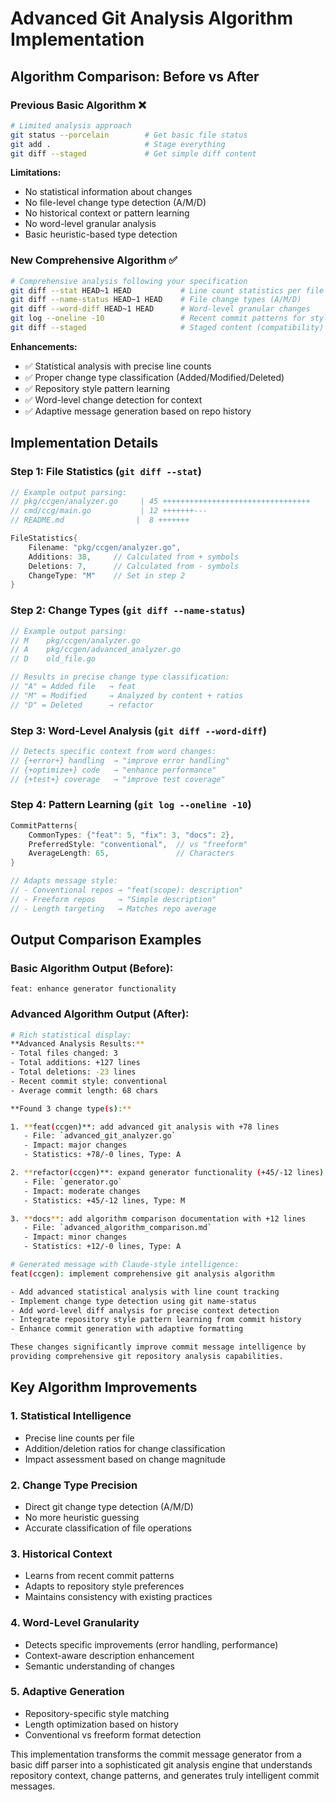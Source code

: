# Advanced Git Analysis Algorithm Implementation

## Algorithm Comparison: Before vs After

### **Previous Basic Algorithm** ❌

```bash
# Limited analysis approach
git status --porcelain        # Get basic file status
git add .                     # Stage everything
git diff --staged             # Get simple diff content
```

**Limitations:**
- No statistical information about changes
- No file-level change type detection (A/M/D)
- No historical context or pattern learning
- No word-level granular analysis
- Basic heuristic-based type detection

### **New Comprehensive Algorithm** ✅

```bash
# Comprehensive analysis following your specification
git diff --stat HEAD~1 HEAD           # Line count statistics per file
git diff --name-status HEAD~1 HEAD    # File change types (A/M/D)  
git diff --word-diff HEAD~1 HEAD      # Word-level granular changes
git log --oneline -10                 # Recent commit patterns for style
git diff --staged                     # Staged content (compatibility)
```

**Enhancements:**
- ✅ Statistical analysis with precise line counts
- ✅ Proper change type classification (Added/Modified/Deleted)
- ✅ Repository style pattern learning
- ✅ Word-level change detection for context
- ✅ Adaptive message generation based on repo history

## Implementation Details

### **Step 1: File Statistics (`git diff --stat`)**
```go
// Example output parsing:
// pkg/ccgen/analyzer.go     | 45 +++++++++++++++++++++++++++++++++
// cmd/ccg/main.go           | 12 +++++++---
// README.md                |  8 +++++++

FileStatistics{
    Filename: "pkg/ccgen/analyzer.go",
    Additions: 38,     // Calculated from + symbols
    Deletions: 7,      // Calculated from - symbols  
    ChangeType: "M"    // Set in step 2
}
```

### **Step 2: Change Types (`git diff --name-status`)**
```go
// Example output parsing:
// M    pkg/ccgen/analyzer.go
// A    pkg/ccgen/advanced_analyzer.go  
// D    old_file.go

// Results in precise change type classification:
// "A" = Added file   → feat
// "M" = Modified     → Analyzed by content + ratios
// "D" = Deleted      → refactor
```

### **Step 3: Word-Level Analysis (`git diff --word-diff`)**
```go
// Detects specific context from word changes:
// {+error+} handling  → "improve error handling"
// {+optimize+} code   → "enhance performance"  
// {+test+} coverage   → "improve test coverage"
```

### **Step 4: Pattern Learning (`git log --oneline -10`)**
```go
CommitPatterns{
    CommonTypes: {"feat": 5, "fix": 3, "docs": 2},
    PreferredStyle: "conventional",  // vs "freeform"
    AverageLength: 65,               // Characters
}

// Adapts message style:
// - Conventional repos → "feat(scope): description"
// - Freeform repos     → "Simple description"
// - Length targeting   → Matches repo average
```

## Output Comparison Examples

### **Basic Algorithm Output** (Before):
```
feat: enhance generator functionality
```

### **Advanced Algorithm Output** (After):
```bash
# Rich statistical display:
**Advanced Analysis Results:**
- Total files changed: 3
- Total additions: +127 lines
- Total deletions: -23 lines  
- Recent commit style: conventional
- Average commit length: 68 chars

**Found 3 change type(s):**

1. **feat(ccgen)**: add advanced git analysis with +78 lines
   - File: `advanced_git_analyzer.go`
   - Impact: major changes
   - Statistics: +78/-0 lines, Type: A

2. **refactor(ccgen)**: expand generator functionality (+45/-12 lines)  
   - File: `generator.go`
   - Impact: moderate changes
   - Statistics: +45/-12 lines, Type: M

3. **docs**: add algorithm comparison documentation with +12 lines
   - File: `advanced_algorithm_comparison.md`
   - Impact: minor changes  
   - Statistics: +12/-0 lines, Type: A

# Generated message with Claude-style intelligence:
feat(ccgen): implement comprehensive git analysis algorithm

- Add advanced statistical analysis with line count tracking
- Implement change type detection using git name-status
- Add word-level diff analysis for precise context detection  
- Integrate repository style pattern learning from commit history
- Enhance commit generation with adaptive formatting

These changes significantly improve commit message intelligence by
providing comprehensive git repository analysis capabilities.
```

## Key Algorithm Improvements

### **1. Statistical Intelligence**
- Precise line counts per file
- Addition/deletion ratios for change classification
- Impact assessment based on change magnitude

### **2. Change Type Precision**
- Direct git change type detection (A/M/D)
- No more heuristic guessing
- Accurate classification of file operations

### **3. Historical Context**
- Learns from recent commit patterns
- Adapts to repository style preferences
- Maintains consistency with existing practices

### **4. Word-Level Granularity**
- Detects specific improvements (error handling, performance)
- Context-aware description enhancement
- Semantic understanding of changes

### **5. Adaptive Generation**
- Repository-specific style matching
- Length optimization based on history
- Conventional vs freeform format detection

This implementation transforms the commit message generator from a basic diff parser into a sophisticated git analysis engine that understands repository context, change patterns, and generates truly intelligent commit messages.